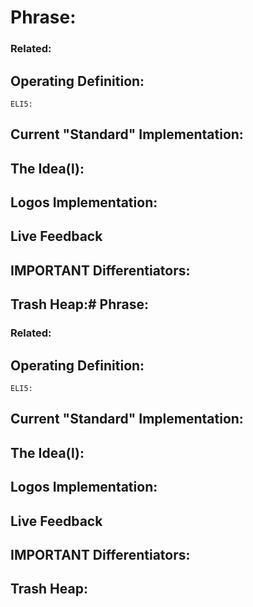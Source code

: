 # Phrase: 

### Related: 

## Operating Definition: 

	ELI5: 

## Current "Standard" Implementation: 

## The Idea(l):

## Logos Implementation:

## Live Feedback

## IMPORTANT Differentiators:

## Trash Heap:# Phrase: 

### Related: 

## Operating Definition: 

	ELI5: 

## Current "Standard" Implementation: 

## The Idea(l):

## Logos Implementation:

## Live Feedback

## IMPORTANT Differentiators:

## Trash Heap: